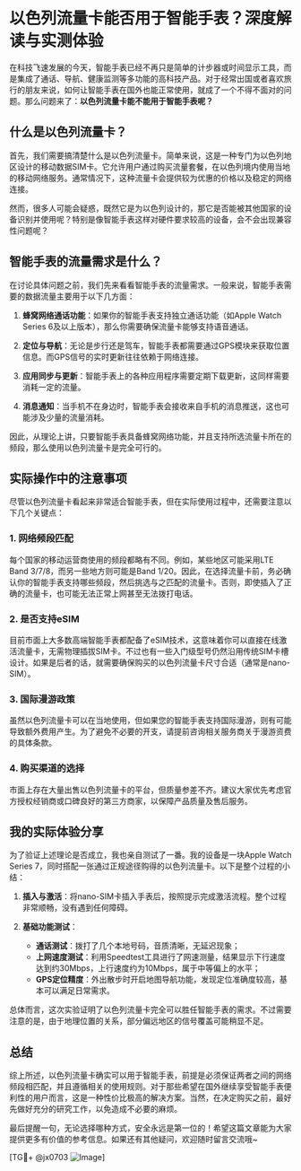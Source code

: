 # 以色列流量卡能否用于智能手表？深度解读与实测体验

在科技飞速发展的今天，智能手表已经不再只是简单的计步器或时间显示工具，而是集成了通话、导航、健康监测等多功能的高科技产品。对于经常出国或者喜欢旅行的朋友来说，如何让智能手表在国外也能正常使用，就成了一个不得不面对的问题。那么问题来了：**以色列流量卡能不能用于智能手表呢？**

## 什么是以色列流量卡？

首先，我们需要搞清楚什么是以色列流量卡。简单来说，这是一种专门为以色列地区设计的移动数据SIM卡。它允许用户通过购买流量套餐，在以色列境内使用当地的移动网络服务。通常情况下，这种流量卡会提供较为优惠的价格以及稳定的网络连接。

然而，很多人可能会疑惑，既然它是为以色列设计的，那它是否能被其他国家的设备识别并使用呢？特别是像智能手表这样对硬件要求较高的设备，会不会出现兼容性问题呢？

## 智能手表的流量需求是什么？

在讨论具体问题之前，我们先来看看智能手表的流量需求。一般来说，智能手表需要的数据流量主要用于以下几方面：

1. **蜂窝网络通话功能**：如果你的智能手表支持独立通话功能（如Apple Watch Series 6及以上版本），那么你需要确保流量卡能够支持语音通话。
   
2. **定位与导航**：无论是步行还是驾车，智能手表都需要通过GPS模块来获取位置信息。而GPS信号的实时更新往往依赖于网络连接。

3. **应用同步与更新**：智能手表上的各种应用程序需要定期下载更新，这同样需要消耗一定的流量。

4. **消息通知**：当手机不在身边时，智能手表会接收来自手机的消息推送，这也可能涉及少量的流量消耗。

因此，从理论上讲，只要智能手表具备蜂窝网络功能，并且支持所选流量卡所在的频段，那么使用以色列流量卡是完全可行的。

## 实际操作中的注意事项

尽管以色列流量卡看起来非常适合智能手表，但在实际使用过程中，还需要注意以下几个关键点：

### 1. 网络频段匹配
每个国家的移动运营商使用的频段都略有不同。例如，某些地区可能采用LTE Band 3/7/8，而另一些地方则可能是Band 1/20。因此，在选择流量卡前，务必确认你的智能手表支持哪些频段，然后挑选与之匹配的流量卡。否则，即使插入了正确的流量卡，也可能无法正常上网甚至无法拨打电话。

### 2. 是否支持eSIM
目前市面上大多数高端智能手表都配备了eSIM技术，这意味着你可以直接在线激活流量卡，无需物理插拔SIM卡。不过也有一些入门级型号仍然沿用传统SIM卡槽设计。如果是后者的话，就需要确保购买的以色列流量卡尺寸合适（通常是nano-SIM）。

### 3. 国际漫游政策
虽然以色列流量卡可以在当地使用，但如果您的智能手表支持国际漫游，则有可能导致额外费用产生。为了避免不必要的开支，请提前咨询相关服务商关于漫游资费的具体条款。

### 4. 购买渠道的选择
市面上存在大量出售以色列流量卡的平台，但质量参差不齐。建议大家优先考虑官方授权经销商或口碑良好的第三方商家，以保障产品质量及售后服务。

## 我的实际体验分享

为了验证上述理论是否成立，我也亲自测试了一番。我的设备是一块Apple Watch Series 7，同时搭配一张通过正规途径购得的以色列流量卡。以下是整个过程的小结：

1. **插入与激活**：将nano-SIM卡插入手表后，按照提示完成激活流程。整个过程非常顺畅，没有遇到任何障碍。
   
2. **基础功能测试**：
   - **通话测试**：拨打了几个本地号码，音质清晰，无延迟现象；
   - **上网速度测试**：利用Speedtest工具进行了网速测量，结果显示下行速度达到约30Mbps，上行速度约为10Mbps，属于中等偏上的水平；
   - **GPS定位精度**：外出散步时开启地图导航功能，发现定位准确度较高，基本可以满足日常需求。

总体而言，这次实验证明了以色列流量卡完全可以胜任智能手表的需求。不过需要注意的是，由于地理位置的关系，部分偏远地区的信号覆盖可能稍显不足。

## 总结

综上所述，以色列流量卡确实可以用于智能手表，前提是必须保证两者之间的网络频段相匹配，并且遵循相关的使用规则。对于那些希望在国外继续享受智能手表便利性的用户而言，这是一种性价比极高的解决方案。当然，在决定购买之前，最好先做好充分的研究工作，以免造成不必要的麻烦。

最后提醒一句，无论选择哪种方式，安全永远是第一位的！希望这篇文章能为大家提供更多有价值的参考信息。如果还有其他疑问，欢迎随时留言交流哦~

[TG💪+ @jx0703 ![Image](https://github.com/user-attachments/assets/dbca1d08-cadb-493c-b0ec-ad6f7a83f270)]